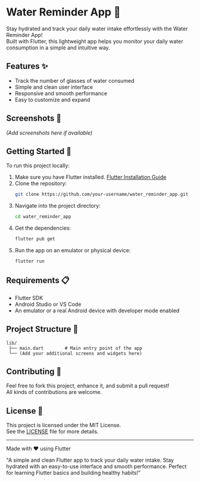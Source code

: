 # Water Reminder App 🚰

Stay hydrated and track your daily water intake effortlessly with the Water Reminder App!  
Built with Flutter, this lightweight app helps you monitor your daily water consumption in a simple and intuitive way.

## Features ✨

- Track the number of glasses of water consumed
- Simple and clean user interface
- Responsive and smooth performance
- Easy to customize and expand

## Screenshots 📸

*(Add screenshots here if available)*

## Getting Started 🚀

To run this project locally:

1. Make sure you have Flutter installed. [Flutter Installation Guide](https://docs.flutter.dev/get-started/install)
2. Clone the repository:
   ```bash
   git clone https://github.com/your-username/water_reminder_app.git
   ```
3. Navigate into the project directory:
   ```bash
   cd water_reminder_app
   ```
4. Get the dependencies:
   ```bash
   flutter pub get
   ```
5. Run the app on an emulator or physical device:
   ```bash
   flutter run
   ```

## Requirements 📋

- Flutter SDK
- Android Studio or VS Code
- An emulator or a real Android device with developer mode enabled

## Project Structure 👢

```
lib/
 ├── main.dart        # Main entry point of the app
 └── (Add your additional screens and widgets here)
```

## Contributing 🤝

Feel free to fork this project, enhance it, and submit a pull request!  
All kinds of contributions are welcome.

## License 📄

This project is licensed under the MIT License.  
See the [LICENSE](LICENSE) file for more details.

---

Made with ❤️ using Flutter

"A simple and clean Flutter app to track your daily water intake. Stay hydrated with an easy-to-use interface and smooth performance. Perfect for learning Flutter basics and building healthy habits!"